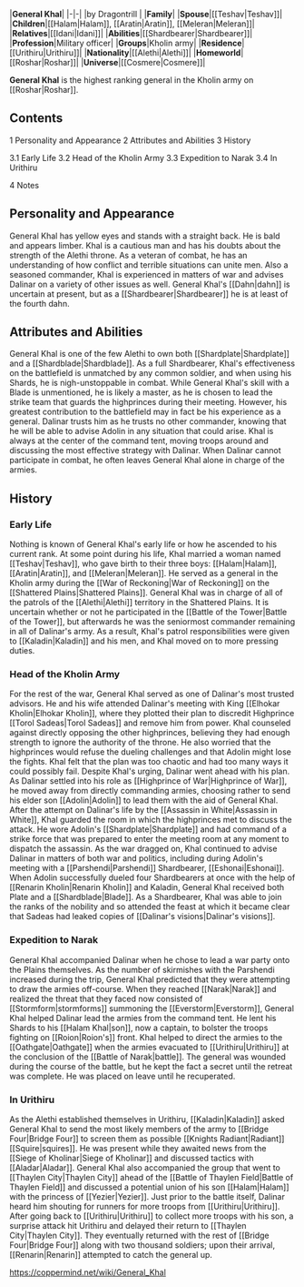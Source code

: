 |**General Khal**|
|-|-|
|by  Dragontrill |
|**Family**|
|**Spouse**|[[Teshav\|Teshav]]|
|**Children**|[[Halam\|Halam]], [[Aratin\|Aratin]], [[Meleran\|Meleran]]|
|**Relatives**|[[Idani\|Idani]]|
|**Abilities**|[[Shardbearer\|Shardbearer]]|
|**Profession**|Military officer|
|**Groups**|Kholin army|
|**Residence**|[[Urithiru\|Urithiru]]|
|**Nationality**|[[Alethi\|Alethi]]|
|**Homeworld**|[[Roshar\|Roshar]]|
|**Universe**|[[Cosmere\|Cosmere]]|

**General Khal** is the highest ranking general in the Kholin army on [[Roshar\|Roshar]].

## Contents

1 Personality and Appearance
2 Attributes and Abilities
3 History

3.1 Early Life
3.2 Head of the Kholin Army
3.3 Expedition to Narak
3.4 In Urithiru


4 Notes


## Personality and Appearance
General Khal has yellow eyes and stands with a straight back. He is bald and appears limber. Khal is a cautious man and has his doubts about the strength of the Alethi throne. As a veteran of combat, he has an understanding of how conflict and terrible situations can unite men. Also a seasoned commander, Khal is experienced in matters of war and advises Dalinar on a variety of other issues as well. General Khal's [[Dahn\|dahn]] is uncertain at present, but as a [[Shardbearer\|Shardbearer]] he is at least of the fourth dahn.

## Attributes and Abilities
General Khal is one of the few Alethi to own both [[Shardplate\|Shardplate]] and a [[Shardblade\|Shardblade]]. As a full Shardbearer, Khal's effectiveness on the battlefield is unmatched by any common soldier, and when using his Shards, he is nigh-unstoppable in combat. While General Khal's skill with a Blade is unmentioned, he is likely a master, as he is chosen to lead the strike team that guards the highprinces during their meeting.
However, his greatest contribution to the battlefield may in fact be his experience as a general. Dalinar trusts him as he trusts no other commander, knowing that he will be able to advise Adolin in any situation that could arise. Khal is always at the center of the command tent, moving troops around and discussing the most effective strategy with Dalinar. When Dalinar cannot participate in combat, he often leaves General Khal alone in charge of the armies.

## History
### Early Life
Nothing is known of General Khal's early life or how he ascended to his current rank. At some point during his life, Khal married a woman named [[Teshav\|Teshav]], who gave birth to their three boys: [[Halam\|Halam]], [[Aratin\|Aratin]], and [[Meleran\|Meleran]]. He served as a general in the Kholin army during the [[War of Reckoning\|War of Reckoning]] on the [[Shattered Plains\|Shattered Plains]]. General Khal was in charge of all of the patrols of the [[Alethi\|Alethi]] territory in the Shattered Plains. It is uncertain whether or not he participated in the [[Battle of the Tower\|Battle of the Tower]], but afterwards he was the seniormost commander remaining in all of Dalinar's army. As a result, Khal's patrol responsibilities were given to [[Kaladin\|Kaladin]] and his men, and Khal moved on to more pressing duties.

### Head of the Kholin Army
For the rest of the war, General Khal served as one of Dalinar's most trusted advisors. He and his wife attended Dalinar's meeting with King [[Elhokar Kholin\|Elhokar Kholin]], where they plotted their plan to discredit Highprince [[Torol Sadeas\|Torol Sadeas]] and remove him from power. Khal counseled against directly opposing the other highprinces, believing they had enough strength to ignore the authority of the throne. He also worried that the highprinces would refuse the dueling challenges and that Adolin might lose the fights. Khal felt that the plan was too chaotic and had too many ways it could possibly fail. Despite Khal's urging, Dalinar went ahead with his plan.
As Dalinar settled into his role as [[Highprince of War\|Highprince of War]], he moved away from directly commanding armies, choosing rather to send his elder son [[Adolin\|Adolin]] to lead them with the aid of General Khal. After the attempt on Dalinar's life by the [[Assassin in White\|Assassin in White]], Khal guarded the room in which the highprinces met to discuss the attack. He wore Adolin's [[Shardplate\|Shardplate]] and had command of a strike force that was prepared to enter the meeting room at any moment to dispatch the assassin.
As the war dragged on, Khal continued to advise Dalinar in matters of both war and politics, including during Adolin's meeting with a [[Parshendi\|Parshendi]] Shardbearer, [[Eshonai\|Eshonai]]. When Adolin successfully dueled four Shardbearers at once with the help of [[Renarin Kholin\|Renarin Kholin]] and Kaladin, General Khal received both Plate and a [[Shardblade\|Blade]]. As a Shardbearer, Khal was able to join the ranks of the nobility and so attended the feast at which it became clear that Sadeas had leaked copies of [[Dalinar's visions\|Dalinar's visions]].

### Expedition to Narak
General Khal accompanied Dalinar when he chose to lead a war party onto the Plains themselves. As the number of skirmishes with the Parshendi increased during the trip, General Khal predicted that they were attempting to draw the armies off-course. When they reached [[Narak\|Narak]] and realized the threat that they faced now consisted of [[Stormform\|stormforms]] summoning the [[Everstorm\|Everstorm]], General Khal helped Dalinar lead the armies from the command tent. He lent his Shards to his [[Halam Khal\|son]], now a captain, to bolster the troops fighting on [[Roion\|Roion's]] front. Khal helped to direct the armies to the [[Oathgate\|Oathgate]] when the armies evacuated to [[Urithiru\|Urithiru]] at the conclusion of the [[Battle of Narak\|battle]]. The general was wounded during the course of the battle, but he kept the fact a secret until the retreat was complete. He was placed on leave until he recuperated.

### In Urithiru
As the Alethi established themselves in Urithiru, [[Kaladin\|Kaladin]] asked General Khal to send the most likely members of the army to [[Bridge Four\|Bridge Four]] to screen them as possible [[Knights Radiant\|Radiant]] [[Squire\|squires]].
He was present while they awaited news from the [[Siege of Kholinar\|Siege of Kholinar]] and discussed tactics with [[Aladar\|Aladar]].
General Khal also accompanied the group that went to [[Thaylen City\|Thaylen City]] ahead of the [[Battle of Thaylen Field\|Battle of Thaylen Field]] and discussed a potential union of his son [[Halam\|Halam]] with the princess of [[Yezier\|Yezier]]. Just prior to the battle itself, Dalinar heard him shouting for runners for more troops from [[Urithiru\|Urithiru]]. After going back to [[Urithiru\|Urithiru]] to collect more troops with his son, a surprise attack hit Urithiru and delayed their return to [[Thaylen City\|Thaylen City]]. They eventually returned with the rest of [[Bridge Four\|Bridge Four]] along with two thousand soldiers; upon their arrival, [[Renarin\|Renarin]] attempted to catch the general up.



https://coppermind.net/wiki/General_Khal